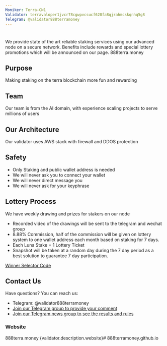 ```yaml
---
Moniker: Terra-CN1
Validator: terravaloper1jvcr78cgwpvcsucf628fa8qjrahmcskqnhq5g8
Telegram: @validator888terramoney
---
```



# <moniker>

We provide state of the art reliable staking services using our advanced node on a secure network.
Benefits include rewards and special lottery promotions which will be announced on our page.
888terra.money

## Purpose
Making staking on the terra blockchain more fun and rewarding

## Team

Our team is from the AI domain, with experience scaling projects to serve millions of users


## Our Architecture

Our validator uses AWS stack with firewall and DDOS protection

## Safety
- Only Staking and public wallet address is needed
- We will never ask you to connect your wallet 
- We will never direct message you
- We will never ask for your keyphrase

## Lottery Process

We have weekly drawing and prizes for stakers on our node

- Recorded video of the drawings will be sent to the telegram and wechat group
- 8.88% Commission, half of the commission will be given on lottery system to one wallet address each month based on staking for 7 days. 
- Each Luna Stake = 1 Lottery Ticket
- Snapshot will be taken at a random day during the 7 day period as a best solution to guarantee 7 day participation.

[Winner Selector Code](https://raw.githubusercontent.com/888terramoney/terra_money/main/888terramoney.py)

## Contact Us

Have questions? You can reach us:

- Telegram: @validator888terramoney
- [Join our Telegram group to provide your comment](https://t.me/terra_money_chat)
- [Join our Telegram news group to see the results and rules](https://t.me/terra_money_news)

### Website
888terra.money
{validator.description.website}# 888terramoney.github.io
